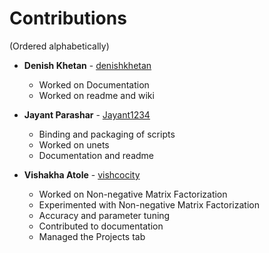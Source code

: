# Contributions
(Ordered alphabetically)

- **Denish Khetan** - [denishkhetan](https://github.com/denishkhetan)
   - Worked on Documentation 
   - Worked on readme and wiki
  
   
- **Jayant Parashar** - [Jayant1234](https://github.com/Jayant1234)
    - Binding and packaging of scripts
    - Worked on unets
    - Documentation and readme
   

- **Vishakha Atole** - [vishcocity](https://github.com/vishcocity)
   - Worked on Non-negative Matrix Factorization
   - Experimented with Non-negative Matrix Factorization
   - Accuracy and parameter tuning
   - Contributed to documentation
   - Managed the Projects tab
   
